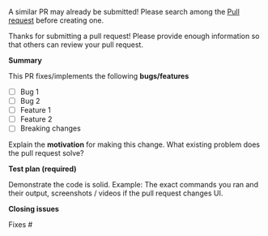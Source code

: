 A similar PR may already be submitted!
Please search among the [Pull request](https://github.com/TraceSoftwareInternational/HostMyDocs/pulls) before creating one.

Thanks for submitting a pull request! Please provide enough information so that others can review your pull request.

**Summary**

<!-- Summary of the PR -->

This PR fixes/implements the following **bugs/features**

* [ ] Bug 1
* [ ] Bug 2
* [ ] Feature 1
* [ ] Feature 2
* [ ] Breaking changes

<!-- You can skip this if you're fixing a typo or adding an app to the Showcase. -->

Explain the **motivation** for making this change. What existing problem does the pull request solve?

<!-- Example: When "Adding a function to do X", explain why it is necessary to have a way to do X. -->

**Test plan (required)**

Demonstrate the code is solid. Example: The exact commands you ran and their output, screenshots / videos if the pull request changes UI.

<!-- Make sure tests pass on Travis. -->


**Closing issues**

<!-- Put `closes #XXXX` in your comment to auto-close the issue that your PR fixes (if such). -->
Fixes #
